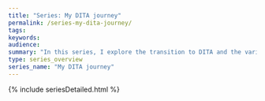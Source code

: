 ```yaml
---
title: "Series: My DITA journey"
permalink: /series-my-dita-journey/
tags:
keywords:
audience:
summary: "In this series, I explore the transition to DITA and the various challenges, issues, and other questions I've run across during the adventure. I explore topics such as chunking, linking, single sourcing, file management, pdf customization, and more. I've just started this series, so I am actively adding posts to it."
type: series_overview
series_name: "My DITA journey"
---
```


{% include seriesDetailed.html %}